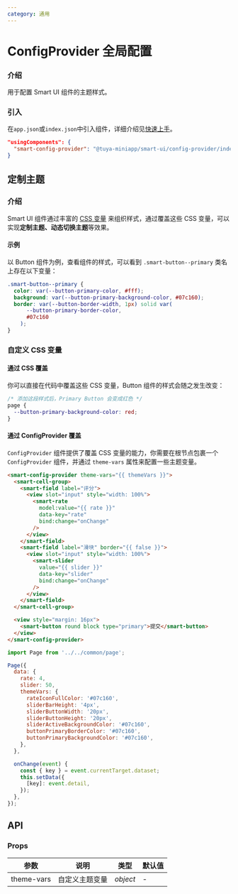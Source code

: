 ```yaml
---
category: 通用
---
```


# ConfigProvider 全局配置

### 介绍

用于配置 Smart UI 组件的主题样式。

### 引入

在`app.json`或`index.json`中引入组件，详细介绍见[快速上手](#/quickstart#yin-ru-zu-jian)。

```json
"usingComponents": {
  "smart-config-provider": "@tuya-miniapp/smart-ui/config-provider/index"
}
```

## 定制主题

### 介绍

Smart UI 组件通过丰富的 [CSS 变量](https://developer.mozilla.org/zh-CN/docs/Web/CSS/Using_CSS_custom_properties) 来组织样式，通过覆盖这些 CSS 变量，可以实现**定制主题、动态切换主题**等效果。

#### 示例

以 Button 组件为例，查看组件的样式，可以看到 `.smart-button--primary` 类名上存在以下变量：

```css
.smart-button--primary {
  color: var(--button-primary-color, #fff);
  background: var(--button-primary-background-color, #07c160);
  border: var(--button-border-width, 1px) solid var(
      --button-primary-border-color,
      #07c160
    );
}
```

### 自定义 CSS 变量

#### 通过 CSS 覆盖

你可以直接在代码中覆盖这些 CSS 变量，Button 组件的样式会随之发生改变：

```css
/* 添加这段样式后，Primary Button 会变成红色 */
page {
  --button-primary-background-color: red;
}
```

#### 通过 ConfigProvider 覆盖

`ConfigProvider` 组件提供了覆盖 CSS 变量的能力，你需要在根节点包裹一个 `ConfigProvider` 组件，并通过 `theme-vars` 属性来配置一些主题变量。

```html
<smart-config-provider theme-vars="{{ themeVars }}">
  <smart-cell-group>
    <smart-field label="评分">
      <view slot="input" style="width: 100%">
        <smart-rate
          model:value="{{ rate }}"
          data-key="rate"
          bind:change="onChange"
        />
      </view>
    </smart-field>
    <smart-field label="滑块" border="{{ false }}">
      <view slot="input" style="width: 100%">
        <smart-slider
          value="{{ slider }}"
          data-key="slider"
          bind:change="onChange"
        />
      </view>
    </smart-field>
  </smart-cell-group>

  <view style="margin: 16px">
    <smart-button round block type="primary">提交</smart-button>
  </view>
</smart-config-provider>
```

```js
import Page from '../../common/page';

Page({
  data: {
    rate: 4,
    slider: 50,
    themeVars: {
      rateIconFullColor: '#07c160',
      sliderBarHeight: '4px',
      sliderButtonWidth: '20px',
      sliderButtonHeight: '20px',
      sliderActiveBackgroundColor: '#07c160',
      buttonPrimaryBorderColor: '#07c160',
      buttonPrimaryBackgroundColor: '#07c160',
    },
  },

  onChange(event) {
    const { key } = event.currentTarget.dataset;
    this.setData({
      [key]: event.detail,
    });
  },
});
```

## API

### Props

| 参数       | 说明           | 类型     | 默认值 |
| ---------- | -------------- | -------- | ------ |
| theme-vars | 自定义主题变量 | _object_ | -      |
